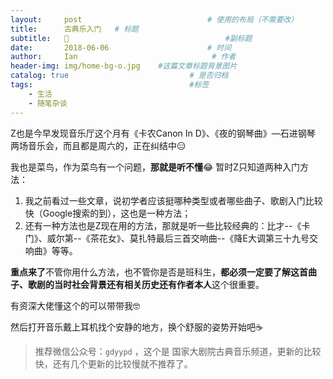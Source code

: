 ```yaml
---
layout:     post             				# 使用的布局（不需要改）
title:      古典乐入门   # 标题 
subtitle:   🎻 					  				#副标题
date:       2018-06-06  					# 时间
author:     Ian                  			 # 作者
header-img: img/home-bg-o.jpg	 #这篇文章标题背景图片
catalog: true                        	# 是否归档
tags:                              		#标签
    - 生活
    - 随笔杂谈
---
```



Z也是今早发现音乐厅这个月有《卡农Canon In D》、《夜的钢琴曲》—石进钢琴 两场音乐会，而且都是周六的，正在纠结中😑

我也是菜鸟，作为菜鸟有一个问题，**那就是听不懂**😂 暂时Z只知道两种入门方法：

1. 我之前看过一些文章，说初学者应该挺哪种类型或者哪些曲子、歌剧入门比较快（Google搜索的到），这也是一种方法；
2. 还有一种方法也是Z现在用的方法，那就是听一些比较经典的：比才--《卡门》、威尔第--《茶花女》、莫扎特最后三首交响曲--《降E大调第三十九号交响曲》等等。

**重点来了**不管你用什么方法，也不管你是否是班科生，**都必须一定要了解这首曲子、歌剧的当时社会背景还有相关历史还有作者本人**这个很重要。

有资深大佬懂这个的可以带带我🤓

然后打开音乐戴上耳机找个安静的地方，换个舒服的姿势开始吧☕️

> 推荐微信公众号：`gdyypd` ，这个是 国家大剧院古典音乐频道，更新的比较快，还有几个更新的比较慢就不推荐了。






